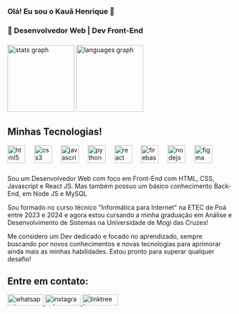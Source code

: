 ### Olá! Eu sou o Kauã Henrique 👋
### 🚀 Desenvolvedor Web | Dev Front-End

###

<div align="left">
  <img src="https://github-readme-stats.vercel.app/api?username=devkauahsg&hide_title=false&hide_rank=false&show_icons=true&include_all_commits=true&count_private=true&disable_animations=false&theme=dracula&locale=en&hide_border=true&order=1" height="150" alt="stats graph"  />
  <img src="https://github-readme-stats.vercel.app/api/top-langs?username=devkauahsg&locale=en&hide_title=false&layout=compact&card_width=320&langs_count=4&theme=dracula&hide_border=true&order=2" height="150" alt="languages graph"  />
</div>

###
## Minhas Tecnologias!

<div style="display: inline_block">
<div align="left">
  <img src="https://cdn.jsdelivr.net/gh/devicons/devicon/icons/html5/html5-original.svg" height="40" alt="html5 logo"  />
  <img width="12" />
  <img src="https://cdn.jsdelivr.net/gh/devicons/devicon/icons/css3/css3-original.svg" height="40" alt="css3 logo"  />
  <img width="12" />
  <img src="https://cdn.jsdelivr.net/gh/devicons/devicon/icons/javascript/javascript-plain.svg" height="40" alt="javascript logo"  />
  <img width="12" />
  <img src="https://cdn.jsdelivr.net/gh/devicons/devicon/icons/python/python-plain.svg" height="40" alt="python logo"  />
  <img width="12" />
  <img src="https://cdn.jsdelivr.net/gh/devicons/devicon/icons/react/react-original.svg" height="40" alt="react logo"  />
  <img width="12" />
  <img src="https://cdn.jsdelivr.net/gh/devicons/devicon/icons/firebase/firebase-plain.svg" height="40" alt="firebase logo"  />
  <img width="12" />
  <img src="https://cdn.jsdelivr.net/gh/devicons/devicon/icons/nodejs/nodejs-original.svg" height="40" alt="nodejs logo"  />
  <img width="12" />
  <img src="https://cdn.jsdelivr.net/gh/devicons/devicon/icons/figma/figma-original.svg" height="40" alt="figma logo"  />
</div>

###
Sou um Desenvolvedor Web com foco em Front-End com HTML, CSS, Javascript e React JS. Mas também possuo um básico conhecimento Back-End, em Node JS e MySQL

Sou formado no curso técnico "Informática para Internet" na ETEC de Poá entre 2023 e 2024 e agora estou cursando a minha graduação em Análise e Desenvolvimento de Sistemas na Universidade de Mogi das Cruzes!

Me considero um Dev dedicado e focado no aprendizado, sempre buscando por novos conhecimentos e novas tecnologias para aprimorar ainda mais as minhas habilidades. Estou pronto para superar qualquer desafio!
<br>

## Entre em contato:
<div align="left">
    <a href="https://api.whatsapp.com/send/?phone=5511953736849&text=Ol%C3%A1%20gostaria%20de%20conversar%20com%20o%20%20Kau%C3%A3!" target="_blank">
      <img src="https://img.shields.io/badge/WhatsApp-25D366?style=for-the-badge&logo=whatsapp&logoColor=white" width="80" height="25" alt="whatsapp logo" />
    </a>
    <a href="https://www.instagram.com/kaua.dev?igsh=MXB5NGlqczhnNXZ5cA==" target="_blank">
      <img src="https://img.shields.io/badge/Instagram-E4405F?style=for-the-badge&logo=instagram&logoColor=white" width="80" height="25" alt="instagram logo" />
    </a>
    <a href="https://linktr.ee/dev.kaua" target="_blank">
      <img src="https://img.shields.io/badge/linktree-39E09B?style=for-the-badge&logo=linktree&logoColor=white" width="80" height="25" alt="linktree logo" />
    </a>
</div>


